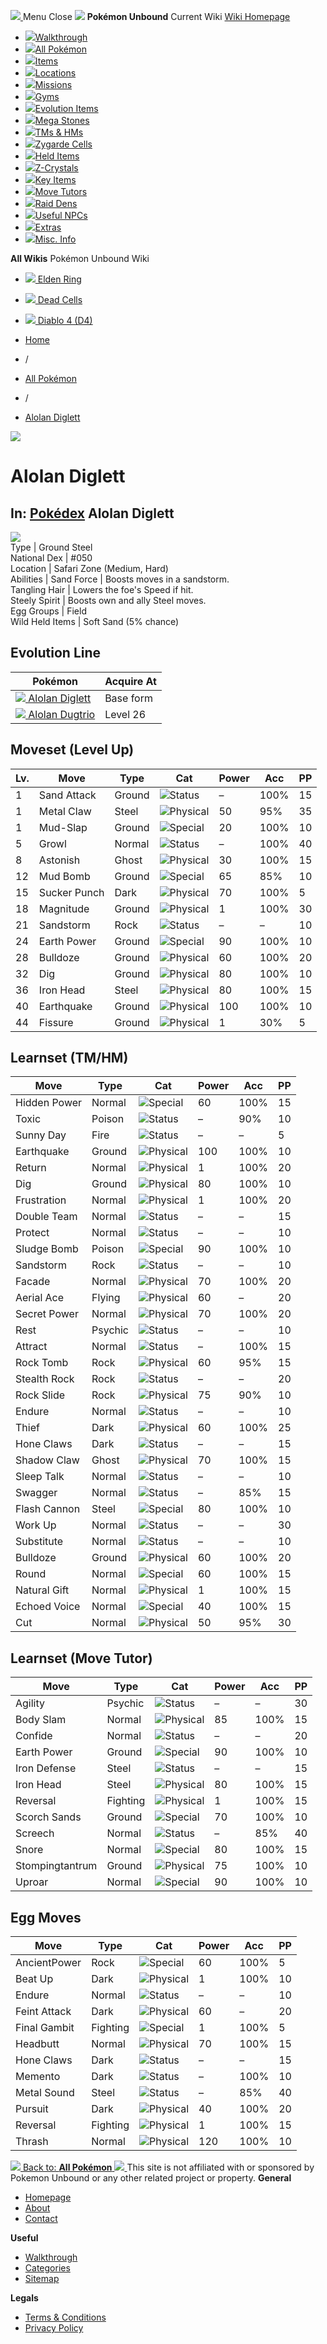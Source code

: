 [ ![](https://static.unboundwiki.com/wp-content/assets/images/2024/07/unbound-game-logo-x50.png) ](https://unboundwiki.com/pokemon/alolan-diglett/<https:/unboundwiki.com/>)
Menu Close
![](https://static.unboundwiki.com/wp-content/assets/images/2024/07/pokemon-unbound-frozen-heights-game-icon.jpg)
**Pokémon Unbound**
Current Wiki
[ Wiki Homepage ](https://unboundwiki.com/pokemon/alolan-diglett/<https:/unboundwiki.com/>)
  * [![](https://static.unboundwiki.com/wp-content/assets/images/2024/07/unbound-walkthrough-start-preview.jpg)Walkthrough](https://unboundwiki.com/pokemon/alolan-diglett/<https:/unboundwiki.com/walkthrough/>)
  * [![](https://static.unboundwiki.com/wp-content/assets/images/2024/07/pokemon-unbound-lab-exterior-150x150.jpg)All Pokémon](https://unboundwiki.com/pokemon/alolan-diglett/<https:/unboundwiki.com/pokemon/>)
  * [![](https://static.unboundwiki.com/wp-content/assets/images/2024/07/items-market-150x150.jpg)Items](https://unboundwiki.com/pokemon/alolan-diglett/<https:/unboundwiki.com/items/>)
  * [![](https://static.unboundwiki.com/wp-content/assets/images/2024/08/world-map-pokemon-unbound.jpg)Locations](https://unboundwiki.com/pokemon/alolan-diglett/<https:/unboundwiki.com/locations/>)
  * [![](https://static.unboundwiki.com/wp-content/assets/images/2024/07/missions-icon-150x150.jpg)Missions](https://unboundwiki.com/pokemon/alolan-diglett/<https:/unboundwiki.com/missions/>)
  * [![](https://static.unboundwiki.com/wp-content/assets/images/2024/12/exterior-crater-town-gym-200x200.jpg)Gyms](https://unboundwiki.com/pokemon/alolan-diglett/<https:/unboundwiki.com/gyms/>)
  * [![](https://static.unboundwiki.com/wp-content/assets/images/2024/08/evolutionary-items.jpg)Evolution Items](https://unboundwiki.com/pokemon/alolan-diglett/<https:/unboundwiki.com/items/evolution-items/>)
  * [![](https://static.unboundwiki.com/wp-content/assets/images/2024/07/mega-stone-150x150.jpg)Mega Stones](https://unboundwiki.com/pokemon/alolan-diglett/<https:/unboundwiki.com/mega-stones/>)
  * [![](https://static.unboundwiki.com/wp-content/assets/images/2024/07/tmloc-150x150.png)TMs & HMs](https://unboundwiki.com/pokemon/alolan-diglett/<https:/unboundwiki.com/tms-hms/>)
  * [![](https://static.unboundwiki.com/wp-content/assets/images/2024/08/zygarde-house.jpg)Zygarde Cells](https://unboundwiki.com/pokemon/alolan-diglett/<https:/unboundwiki.com/items/zygarde-cells/>)
  * [![](https://static.unboundwiki.com/wp-content/assets/images/2024/10/helditems-endgame-shop-200x200.jpg)Held Items](https://unboundwiki.com/pokemon/alolan-diglett/<https:/unboundwiki.com/items/held-items/>)
  * [![](https://static.unboundwiki.com/wp-content/assets/images/2024/08/zcrystals-listing-preview.jpg)Z-Crystals](https://unboundwiki.com/pokemon/alolan-diglett/<https:/unboundwiki.com/z-crystals/>)
  * [![](https://static.unboundwiki.com/wp-content/assets/images/2024/08/cube.jpg)Key Items](https://unboundwiki.com/pokemon/alolan-diglett/<https:/unboundwiki.com/items/key-items/>)
  * [![](https://static.unboundwiki.com/wp-content/assets/images/2024/09/move-tutors-preview.jpg)Move Tutors](https://unboundwiki.com/pokemon/alolan-diglett/<https:/unboundwiki.com/misc-info/move-tutors/>)
  * [![](https://static.unboundwiki.com/wp-content/assets/images/2024/10/raid-den-area-pokemon-unbound-lightv.jpg)Raid Dens](https://unboundwiki.com/pokemon/alolan-diglett/<https:/unboundwiki.com/raid-dens/>)
  * [![](https://static.unboundwiki.com/wp-content/assets/images/2024/11/useful-npc-preview-200x200.jpg)Useful NPCs](https://unboundwiki.com/pokemon/alolan-diglett/<https:/unboundwiki.com/misc-info/useful-npcs/>)
  * [![](https://static.unboundwiki.com/wp-content/assets/images/2024/10/kyurem-unbound-sidequest-200x200.jpg)Extras](https://unboundwiki.com/pokemon/alolan-diglett/<https:/unboundwiki.com/extras/>)
  * [![](https://static.unboundwiki.com/wp-content/assets/images/2024/08/dehara-mart.png)Misc. Info](https://unboundwiki.com/pokemon/alolan-diglett/<https:/unboundwiki.com/misc-info/>)


**All Wikis**
Pokémon Unbound Wiki
  * [ ![](https://unboundwiki.com/wp-content/themes/stratswiki/assets/img/wiki/elden-ring.png) Elden Ring ](https://unboundwiki.com/pokemon/alolan-diglett/<#>)
  * [ ![](https://unboundwiki.com/wp-content/themes/stratswiki/assets/img/wiki/dead-cells.jpg) Dead Cells ](https://unboundwiki.com/pokemon/alolan-diglett/<#>)
  * [ ![](https://unboundwiki.com/wp-content/themes/stratswiki/assets/img/wiki/diablo.png) Diablo 4 (D4) ](https://unboundwiki.com/pokemon/alolan-diglett/<#>)


  * [ Home ](https://unboundwiki.com/pokemon/alolan-diglett/<https:/unboundwiki.com/>)
  * /
  * [ All Pokémon ](https://unboundwiki.com/pokemon/alolan-diglett/<https:/unboundwiki.com/pokemon/>)
  * /
  * [ Alolan Diglett ](https://unboundwiki.com/pokemon/alolan-diglett/<https:/unboundwiki.com/pokemon/alolan-diglett/>)

![](https://static.unboundwiki.com/wp-content/assets/images/2024/12/diglett-a-scaled-1.png)
# Alolan Diglett
In: [Pokédex](https://unboundwiki.com/pokemon/alolan-diglett/<https:/unboundwiki.com/category/pokedex/>)
Alolan Diglett  
---  
![](https://static.unboundwiki.com/wp-content/assets/sprites/pokemon/diglett-a.png)  
Type | Ground Steel  
National Dex | #050  
Location | Safari Zone (Medium, Hard)  
Abilities | Sand Force | Boosts moves in a sandstorm.  
Tangling Hair | Lowers the foe's Speed if hit.  
Steely Spirit | Boosts own and ally Steel moves.  
Egg Groups | Field  
Wild Held Items | Soft Sand (5% chance)  
## Evolution Line
Pokémon | Acquire At  
---|---  
[![](https://static.unboundwiki.com/wp-content/assets/sprites/pokemon/diglett-a.png) Alolan Diglett](https://unboundwiki.com/pokemon/alolan-diglett/<https:/unboundwiki.com/pokemon/alolan-diglett/>) | Base form  
[![](https://static.unboundwiki.com/wp-content/assets/sprites/pokemon/dugtrio-a.png) Alolan Dugtrio](https://unboundwiki.com/pokemon/alolan-diglett/<https:/unboundwiki.com/pokemon/alolan-dugtrio/>) | Level 26  
## Moveset (Level Up)
Lv. | Move | Type | Cat | Power | Acc | PP  
---|---|---|---|---|---|---  
1 | Sand Attack | Ground | ![Status](https://static.unboundwiki.com/wp-content/assets/icons/ui/status.png) | – | 100% | 15  
1 | Metal Claw | Steel | ![Physical](https://static.unboundwiki.com/wp-content/assets/icons/ui/physical.png) | 50 | 95% | 35  
1 | Mud-Slap | Ground | ![Special](https://static.unboundwiki.com/wp-content/assets/icons/ui/special.png) | 20 | 100% | 10  
5 | Growl | Normal | ![Status](https://static.unboundwiki.com/wp-content/assets/icons/ui/status.png) | – | 100% | 40  
8 | Astonish | Ghost | ![Physical](https://static.unboundwiki.com/wp-content/assets/icons/ui/physical.png) | 30 | 100% | 15  
12 | Mud Bomb | Ground | ![Special](https://static.unboundwiki.com/wp-content/assets/icons/ui/special.png) | 65 | 85% | 10  
15 | Sucker Punch | Dark | ![Physical](https://static.unboundwiki.com/wp-content/assets/icons/ui/physical.png) | 70 | 100% | 5  
18 | Magnitude | Ground | ![Physical](https://static.unboundwiki.com/wp-content/assets/icons/ui/physical.png) | 1 | 100% | 30  
21 | Sandstorm | Rock | ![Status](https://static.unboundwiki.com/wp-content/assets/icons/ui/status.png) | – | – | 10  
24 | Earth Power | Ground | ![Special](https://static.unboundwiki.com/wp-content/assets/icons/ui/special.png) | 90 | 100% | 10  
28 | Bulldoze | Ground | ![Physical](https://static.unboundwiki.com/wp-content/assets/icons/ui/physical.png) | 60 | 100% | 20  
32 | Dig | Ground | ![Physical](https://static.unboundwiki.com/wp-content/assets/icons/ui/physical.png) | 80 | 100% | 10  
36 | Iron Head | Steel | ![Physical](https://static.unboundwiki.com/wp-content/assets/icons/ui/physical.png) | 80 | 100% | 15  
40 | Earthquake | Ground | ![Physical](https://static.unboundwiki.com/wp-content/assets/icons/ui/physical.png) | 100 | 100% | 10  
44 | Fissure | Ground | ![Physical](https://static.unboundwiki.com/wp-content/assets/icons/ui/physical.png) | 1 | 30% | 5  
## Learnset (TM/HM)
Move | Type | Cat | Power | Acc | PP  
---|---|---|---|---|---  
Hidden Power | Normal | ![Special](https://static.unboundwiki.com/wp-content/assets/icons/ui/special.png) | 60 | 100% | 15  
Toxic | Poison | ![Status](https://static.unboundwiki.com/wp-content/assets/icons/ui/status.png) | – | 90% | 10  
Sunny Day | Fire | ![Status](https://static.unboundwiki.com/wp-content/assets/icons/ui/status.png) | – | – | 5  
Earthquake | Ground | ![Physical](https://static.unboundwiki.com/wp-content/assets/icons/ui/physical.png) | 100 | 100% | 10  
Return | Normal | ![Physical](https://static.unboundwiki.com/wp-content/assets/icons/ui/physical.png) | 1 | 100% | 20  
Dig | Ground | ![Physical](https://static.unboundwiki.com/wp-content/assets/icons/ui/physical.png) | 80 | 100% | 10  
Frustration | Normal | ![Physical](https://static.unboundwiki.com/wp-content/assets/icons/ui/physical.png) | 1 | 100% | 20  
Double Team | Normal | ![Status](https://static.unboundwiki.com/wp-content/assets/icons/ui/status.png) | – | – | 15  
Protect | Normal | ![Status](https://static.unboundwiki.com/wp-content/assets/icons/ui/status.png) | – | – | 10  
Sludge Bomb | Poison | ![Special](https://static.unboundwiki.com/wp-content/assets/icons/ui/special.png) | 90 | 100% | 10  
Sandstorm | Rock | ![Status](https://static.unboundwiki.com/wp-content/assets/icons/ui/status.png) | – | – | 10  
Facade | Normal | ![Physical](https://static.unboundwiki.com/wp-content/assets/icons/ui/physical.png) | 70 | 100% | 20  
Aerial Ace | Flying | ![Physical](https://static.unboundwiki.com/wp-content/assets/icons/ui/physical.png) | 60 | – | 20  
Secret Power | Normal | ![Physical](https://static.unboundwiki.com/wp-content/assets/icons/ui/physical.png) | 70 | 100% | 20  
Rest | Psychic | ![Status](https://static.unboundwiki.com/wp-content/assets/icons/ui/status.png) | – | – | 10  
Attract | Normal | ![Status](https://static.unboundwiki.com/wp-content/assets/icons/ui/status.png) | – | 100% | 15  
Rock Tomb | Rock | ![Physical](https://static.unboundwiki.com/wp-content/assets/icons/ui/physical.png) | 60 | 95% | 15  
Stealth Rock | Rock | ![Status](https://static.unboundwiki.com/wp-content/assets/icons/ui/status.png) | – | – | 20  
Rock Slide | Rock | ![Physical](https://static.unboundwiki.com/wp-content/assets/icons/ui/physical.png) | 75 | 90% | 10  
Endure | Normal | ![Status](https://static.unboundwiki.com/wp-content/assets/icons/ui/status.png) | – | – | 10  
Thief | Dark | ![Physical](https://static.unboundwiki.com/wp-content/assets/icons/ui/physical.png) | 60 | 100% | 25  
Hone Claws | Dark | ![Status](https://static.unboundwiki.com/wp-content/assets/icons/ui/status.png) | – | – | 15  
Shadow Claw | Ghost | ![Physical](https://static.unboundwiki.com/wp-content/assets/icons/ui/physical.png) | 70 | 100% | 15  
Sleep Talk | Normal | ![Status](https://static.unboundwiki.com/wp-content/assets/icons/ui/status.png) | – | – | 10  
Swagger | Normal | ![Status](https://static.unboundwiki.com/wp-content/assets/icons/ui/status.png) | – | 85% | 15  
Flash Cannon | Steel | ![Special](https://static.unboundwiki.com/wp-content/assets/icons/ui/special.png) | 80 | 100% | 10  
Work Up | Normal | ![Status](https://static.unboundwiki.com/wp-content/assets/icons/ui/status.png) | – | – | 30  
Substitute | Normal | ![Status](https://static.unboundwiki.com/wp-content/assets/icons/ui/status.png) | – | – | 10  
Bulldoze | Ground | ![Physical](https://static.unboundwiki.com/wp-content/assets/icons/ui/physical.png) | 60 | 100% | 20  
Round | Normal | ![Special](https://static.unboundwiki.com/wp-content/assets/icons/ui/special.png) | 60 | 100% | 15  
Natural Gift | Normal | ![Physical](https://static.unboundwiki.com/wp-content/assets/icons/ui/physical.png) | 1 | 100% | 15  
Echoed Voice | Normal | ![Special](https://static.unboundwiki.com/wp-content/assets/icons/ui/special.png) | 40 | 100% | 15  
Cut | Normal | ![Physical](https://static.unboundwiki.com/wp-content/assets/icons/ui/physical.png) | 50 | 95% | 30  
## Learnset (Move Tutor)
Move | Type | Cat | Power | Acc | PP  
---|---|---|---|---|---  
Agility | Psychic | ![Status](https://static.unboundwiki.com/wp-content/assets/icons/ui/status.png) | – | – | 30  
Body Slam | Normal | ![Physical](https://static.unboundwiki.com/wp-content/assets/icons/ui/physical.png) | 85 | 100% | 15  
Confide | Normal | ![Status](https://static.unboundwiki.com/wp-content/assets/icons/ui/status.png) | – | – | 20  
Earth Power | Ground | ![Special](https://static.unboundwiki.com/wp-content/assets/icons/ui/special.png) | 90 | 100% | 10  
Iron Defense | Steel | ![Status](https://static.unboundwiki.com/wp-content/assets/icons/ui/status.png) | – | – | 15  
Iron Head | Steel | ![Physical](https://static.unboundwiki.com/wp-content/assets/icons/ui/physical.png) | 80 | 100% | 15  
Reversal | Fighting | ![Physical](https://static.unboundwiki.com/wp-content/assets/icons/ui/physical.png) | 1 | 100% | 15  
Scorch Sands | Ground | ![Special](https://static.unboundwiki.com/wp-content/assets/icons/ui/special.png) | 70 | 100% | 10  
Screech | Normal | ![Status](https://static.unboundwiki.com/wp-content/assets/icons/ui/status.png) | – | 85% | 40  
Snore | Normal | ![Special](https://static.unboundwiki.com/wp-content/assets/icons/ui/special.png) | 80 | 100% | 15  
Stompingtantrum | Ground | ![Physical](https://static.unboundwiki.com/wp-content/assets/icons/ui/physical.png) | 75 | 100% | 10  
Uproar | Normal | ![Special](https://static.unboundwiki.com/wp-content/assets/icons/ui/special.png) | 90 | 100% | 10  
## Egg Moves
Move | Type | Cat | Power | Acc | PP  
---|---|---|---|---|---  
AncientPower | Rock | ![Special](https://static.unboundwiki.com/wp-content/assets/icons/ui/special.png) | 60 | 100% | 5  
Beat Up | Dark | ![Physical](https://static.unboundwiki.com/wp-content/assets/icons/ui/physical.png) | 1 | 100% | 10  
Endure | Normal | ![Status](https://static.unboundwiki.com/wp-content/assets/icons/ui/status.png) | – | – | 10  
Feint Attack | Dark | ![Physical](https://static.unboundwiki.com/wp-content/assets/icons/ui/physical.png) | 60 | – | 20  
Final Gambit | Fighting | ![Special](https://static.unboundwiki.com/wp-content/assets/icons/ui/special.png) | 1 | 100% | 5  
Headbutt | Normal | ![Physical](https://static.unboundwiki.com/wp-content/assets/icons/ui/physical.png) | 70 | 100% | 15  
Hone Claws | Dark | ![Status](https://static.unboundwiki.com/wp-content/assets/icons/ui/status.png) | – | – | 15  
Memento | Dark | ![Status](https://static.unboundwiki.com/wp-content/assets/icons/ui/status.png) | – | 100% | 10  
Metal Sound | Steel | ![Status](https://static.unboundwiki.com/wp-content/assets/icons/ui/status.png) | – | 85% | 40  
Pursuit | Dark | ![Physical](https://static.unboundwiki.com/wp-content/assets/icons/ui/physical.png) | 40 | 100% | 20  
Reversal | Fighting | ![Physical](https://static.unboundwiki.com/wp-content/assets/icons/ui/physical.png) | 1 | 100% | 15  
Thrash | Normal | ![Physical](https://static.unboundwiki.com/wp-content/assets/icons/ui/physical.png) | 120 | 100% | 10  
[ ![](https://static.unboundwiki.com/wp-content/assets/images/2024/07/pokemon-unbound-lab-exterior.jpg) Back to: **All Pokémon** ](https://unboundwiki.com/pokemon/alolan-diglett/<https:/unboundwiki.com/pokemon/>)
[ ![](https://static.unboundwiki.com/wp-content/assets/images/2024/07/unbound-game-logo-x50.png) ](https://unboundwiki.com/pokemon/alolan-diglett/<https:/unboundwiki.com/>)
This site is not affiliated with or sponsored by Pokemon Unbound or any other related project or property. 
**General**
  * [ Homepage ](https://unboundwiki.com/pokemon/alolan-diglett/<https:/unboundwiki.com/>)
  * [ About ](https://unboundwiki.com/pokemon/alolan-diglett/<https:/unboundwiki.com/about/>)
  * [ Contact ](https://unboundwiki.com/pokemon/alolan-diglett/<https:/unboundwiki.com/contact/>)


**Useful**
  * [ Walkthrough ](https://unboundwiki.com/pokemon/alolan-diglett/<https:/unboundwiki.com/walkthrough/>)
  * [ Categories ](https://unboundwiki.com/pokemon/alolan-diglett/<https:/unboundwiki.com/categories/>)
  * [ Sitemap ](https://unboundwiki.com/pokemon/alolan-diglett/<https:/unboundwiki.com/sitemap/>)


**Legals**
  * [ Terms & Conditions ](https://unboundwiki.com/pokemon/alolan-diglett/<https:/unboundwiki.com/terms-conditions/>)
  * [ Privacy Policy ](https://unboundwiki.com/pokemon/alolan-diglett/<https:/unboundwiki.com/privacy-policy/>)


